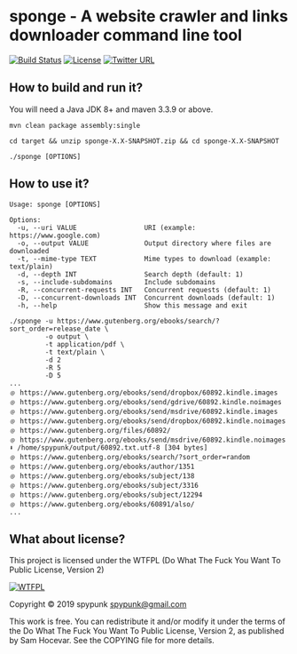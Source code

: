 # sponge - A website crawler and links downloader command line tool
[![Build Status](https://travis-ci.org/spypunk/sponge.svg?branch=master)](https://travis-ci.org/spypunk/sponge)
[![License](http://www.wtfpl.net/wp-content/uploads/2012/12/wtfpl-badge-4.png)](http://www.wtfpl.net/)
[![Twitter URL](https://img.shields.io/twitter/url/https/twitter.com/fold_left.svg?style=social&label=Follow)](https://twitter.com/spypunkk)
## How to build and run it?
You will need a Java JDK 8+ and maven 3.3.9 or above.
~~~
mvn clean package assembly:single

cd target && unzip sponge-X.X-SNAPSHOT.zip && cd sponge-X.X-SNAPSHOT

./sponge [OPTIONS]
~~~
## How to use it?
~~~
Usage: sponge [OPTIONS]

Options:
  -u, --uri VALUE                 URI (example: https://www.google.com)
  -o, --output VALUE              Output directory where files are downloaded
  -t, --mime-type TEXT            Mime types to download (example: text/plain)
  -d, --depth INT                 Search depth (default: 1)
  -s, --include-subdomains        Include subdomains
  -R, --concurrent-requests INT   Concurrent requests (default: 1)
  -D, --concurrent-downloads INT  Concurrent downloads (default: 1)
  -h, --help                      Show this message and exit
~~~
~~~
./sponge -u https://www.gutenberg.org/ebooks/search/?sort_order=release_date \
         -o output \
         -t application/pdf \
         -t text/plain \
         -d 2
         -R 5
         -D 5
...
﹫ https://www.gutenberg.org/ebooks/send/dropbox/60892.kindle.images
﹫ https://www.gutenberg.org/ebooks/send/gdrive/60892.kindle.noimages
﹫ https://www.gutenberg.org/ebooks/send/msdrive/60892.kindle.images
﹫ https://www.gutenberg.org/ebooks/send/dropbox/60892.kindle.noimages
﹫ https://www.gutenberg.org/files/60892/
﹫ https://www.gutenberg.org/ebooks/send/msdrive/60892.kindle.noimages
⬇ /home/spypunk/output/60892.txt.utf-8 [304 bytes]
﹫ https://www.gutenberg.org/ebooks/search/?sort_order=random
﹫ https://www.gutenberg.org/ebooks/author/1351
﹫ https://www.gutenberg.org/ebooks/subject/138
﹫ https://www.gutenberg.org/ebooks/subject/3316
﹫ https://www.gutenberg.org/ebooks/subject/12294
﹫ https://www.gutenberg.org/ebooks/60891/also/
...
~~~
## What about license?
This project is licensed under the WTFPL (Do What The Fuck You Want To Public License, Version 2)

[![WTFPL](http://www.wtfpl.net/wp-content/uploads/2012/12/logo-220x1601.png)](http://www.wtfpl.net/)

Copyright © 2019 spypunk [spypunk@gmail.com](mailto:spypunk@gmail.com)

This work is free. You can redistribute it and/or modify it under the terms of the Do What The Fuck You Want To Public License, Version 2, as published by Sam Hocevar. See the COPYING file for more details.